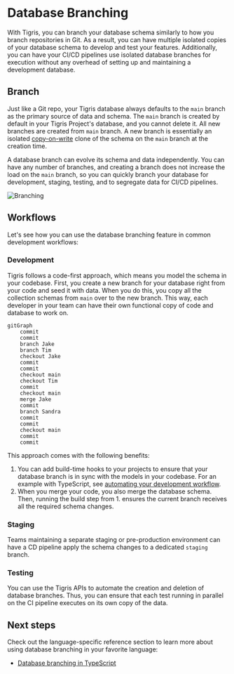 # Database Branching

With Tigris, you can branch your database schema similarly to how you branch repositories in Git.
As a result, you can have multiple isolated copies of your database schema to develop and test your features.
Additionally, you can have your CI/CD pipelines use isolated database branches for execution without any
overhead of setting up and maintaining a development database.

## Branch

Just like a Git repo, your Tigris database always defaults to the `main` branch as the primary source of data and schema.
The `main` branch is created by default in your Tigris Project's database, and you cannot delete it. All new
branches are created from `main` branch. A new branch is essentially an isolated [copy-on-write](https://en.wikipedia.org/wiki/Copy-on-write)
clone of the schema on the `main` branch at the creation time.

A database branch can evolve its schema and data independently.
You can have any number of branches, and creating a branch does not increase the load on the `main` branch,
so you can quickly branch your database for development, staging, testing, and to segregate
data for CI/CD pipelines.

![Branching](/img/branching/create.png)

## Workflows

Let's see how you can use the database branching feature in common development workflows:

### Development

Tigris follows a code-first approach, which means you model the schema in your codebase.
First, you create a new branch for your database right from your code and seed it with data.
When you do this, you copy all the collection schemas from `main` over to the new branch.
This way, each developer in your team can have their own functional copy of code and database to work on.

```mermaid
gitGraph
    commit
    commit
    branch Jake
    branch Tim
    checkout Jake
    commit
    commit
    checkout main
    checkout Tim
    commit
    checkout main
    merge Jake
    commit
    branch Sandra
    commit
    commit
    checkout main
    commit
    commit
```

This approach comes with the following benefits:

1. You can add build-time hooks to your projects to ensure that your database branch is in sync with the models in your codebase. For an example with TypeScript,
   see [automating your development workflow](../../sdkstools/typescript/database/branching.mdx#securely-automating-your-development-workflow).
2. When you merge your code, you also merge the database schema. Then, running the build step from 1. ensures the current branch receives all the required schema changes.

### Staging

Teams maintaining a separate staging or pre-production environment can have a CD pipeline
apply the schema changes to a dedicated `staging` branch.

### Testing

You can use the Tigris APIs to automate the creation and deletion of database branches. Thus, you can
ensure that each test running in parallel on the CI pipeline executes on its own copy of the data.

## Next steps

Check out the language-specific reference section to learn more about using database branching in your
favorite language:

- [Database branching in TypeScript](/docs/sdkstools/typescript/database/branching.mdx)
